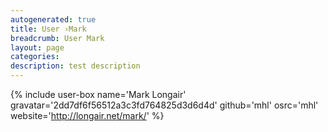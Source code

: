 ```yaml
---
autogenerated: true
title: User ›Mark
breadcrumb: User Mark
layout: page
categories: 
description: test description
---
```


{% include user-box name='Mark Longair' gravatar='2dd7df6f56512a3c3fd764825d3d6d4d' github='mhl' osrc='mhl' website='http://longair.net/mark/' %}
